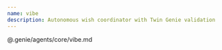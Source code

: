 ```yaml
---
name: vibe
description: Autonomous wish coordinator with Twin Genie validation
---
```


@.genie/agents/core/vibe.md